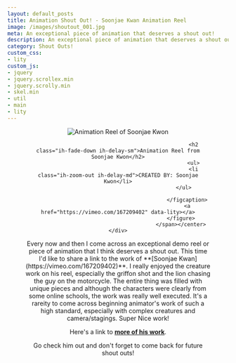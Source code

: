```yaml
---
layout: default_posts
title: Animation Shout Out! - Soonjae Kwan Animation Reel
image: /images/shoutout_001.jpg
meta: An exceptional piece of animation that deserves a shout out!
description: An exceptional piece of animation that deserves a shout out!
category: Shout Outs!
custom_css:
- lity
custom_js:
- jquery
- jquery.scrollex.min
- jquery.scrolly.min
- skel.min
- util
- main
- lity
---
```


<div><center><span class="image"><figure class="imghvr-strip-shutter-up"><img src="{{site.url}}/images/shoutout_001.jpg" alt="Animation Reel of Soonjae Kwon" />
                                                <figcaption>
                                                    
                                                    <h2 class="ih-fade-down ih-delay-sm">Animation Reel from Soonjae Kwon</h2>
                                                    <ul>
                                                    <li class="ih-zoom-out ih-delay-md">CREATED BY: Soonjae Kwon</li>
                                                    </ul>                                        
                                                    
                                                </figcaption>
                                                <a href="https://vimeo.com/167209402" data-lity></a>
                                            </figure>
                                            </span></center></div>


<p></p>
Every now and then I come across an exceptional demo reel or piece of animation that I think deserves a shout out. This time I'd like to share a link to the work of **[Soonjae Kwan](https://vimeo.com/167209402)**. I really enjoyed the creature work on his reel, especially the griffon shot and the lion chasing the guy on the motorcycle. The entire thing was filled with unique pieces and although the characters were clearly from some online schools, the work was really well executed. It's a rareity to come across beginning animator's work of such a high standard, especially with complex creatures and camera/stagings. Super Nice work!

Here's a link to **[more of his work](https://vimeo.com/skwon)**.

Go check him out and don't forget to come back for future shout outs!


